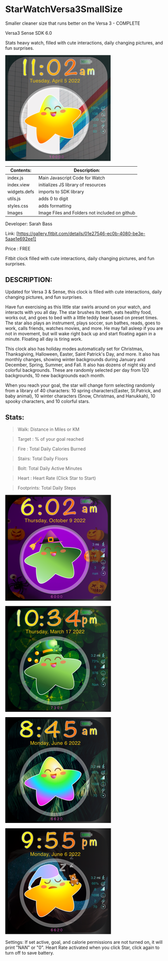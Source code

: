 # StarWatchVersa3SmallSize
Smaller cleaner size that runs better on the Versa 3 - COMPLETE

Versa3 Sense SDK 6.0 

Stats heavy watch, filled with cute interactions, daily changing pictures, and fun surprises.

![Alt text](https://github.com/SarahBass/StarWatchV3/blob/main/rainbow.png)

Contents: | Description:
--------- | ------------
index.js  | Main Javascript Code for Watch 
index.view | initializes JS library of resources
widgets.defs | imports to SDK library
utils.js | adds 0 to digit
styles.css | adds formatting
Images    | Image Files and Folders not included on github




 
 Developer: Sarah Bass
 
 Link: [https://gallery.fitbit.com/details/01e27546-ec0b-4080-be3e-5aae1e692ee1]
 
 Price : FREE
 
Fitbit clock filled with cute interactions, daily changing pictures, and fun surprises.

## DESCRIPTION:
Updated for Versa 3 & Sense, this clock is filled with cute interactions, daily changing pictures, and fun surprises.

Have fun exercising as this little star swirls around on your watch, and interacts with you all day. The star brushes its teeth, eats healthy food, works out, and goes to bed with a little teddy bear based on preset times. The star also plays an instrument, plays soccer, sun bathes, reads, goes to work, calls friends, watches movies, and more. He may fall asleep if you are not in movement, but will wake right back up and start floating again in a minute. Floating all day is tiring work.

This clock also has holiday modes automatically set for Christmas, Thanksgiving, Halloween, Easter, Saint Patrick's Day, and more. It also has monthly changes, showing winter backgrounds during January and December, Spring, Summer, and Fall. It also has dozens of night sky and colorful backgrounds. These are randomly selected per day from 120 backgrounds, 10 new backgrounds each month.

When you reach your goal, the star will change form selecting randomly from a library of 40 characters: 10 spring characters(Easter, St.Patrick, and baby animal), 10 winter characters (Snow, Christmas, and Hanukkah), 10 spooky characters, and 10 colorful stars.


## Stats:

>Walk: Distance in Miles or KM

>Target : % of your goal reached

>Fire : Total Daily Calories Burned

>Stairs: Total Daily Floors

>Bolt: Total Daily Active Minutes

>Heart : Heart Rate (Click Star to Start)

>Footprints: Total Daily Steps

![Alt text](https://github.com/SarahBass/StarWatchV3/blob/main/Versa3copy%203.png)

![Alt text](https://github.com/SarahBass/StarWatchV3/blob/main/Versa3copy%207.png)

![Alt text](https://github.com/SarahBass/StarWatchV3/blob/main/Versa3copy%208.png)

![Alt text](https://github.com/SarahBass/StarWatchV3/blob/main/Versa3copy%209.png)

Settings: If set active, goal, and calorie permissions are not turned on, it will print "NAN" or "0". Heart Rate activated when you click Star, click again to turn off to save battery.






